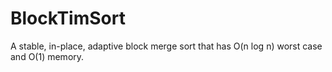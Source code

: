 # BlockTimSort
A stable, in-place, adaptive block merge sort that has O(n log n) worst case and O(1) memory.
